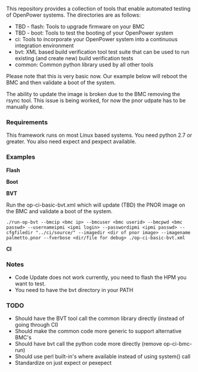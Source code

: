 This repository provides a collection of tools that enable automated testing of
OpenPower systems.  The directories are as follows:

- TBD - flash: Tools to upgrade firmware on your BMC
- TBD - boot: Tools to test the booting of your OpenPower system
- ci: Tools to incorporate your OpenPower system into a continuous integration
      environment
- bvt: XML based build verification tool test suite that can be used to run
       existing (and create new) build verification tests
- common: Common python library used by all other tools

Please note that this is very basic now.  Our example below will reboot the BMC
and then validate a boot of the system.

The ability to update the image is broken due to the BMC removing the rsync
tool.  This issue is being worked, for now the pnor udpate has to be
manually done.

### Requirements ###

This framework runs on most Linux based systems.  You need python 2.7 or greater.
You also need expect and pexpect available.

### Examples ###

**Flash**

**Boot**

**BVT**

Run the op-ci-basic-bvt.xml which will update (TBD) the PNOR image on the BMC and
validate a boot of the system.

    ./run-op-bvt --bmcip <bmc ip> --bmcuser <bmc userid> --bmcpwd <bmc passwd> --usernameipmi <ipmi login> --passwordipmi <ipmi passwd> --cfgfiledir "../ci/source/" --imagedir <dir of pnor image> --imagename palmetto.pnor --fverbose <dir/file for debug> ./op-ci-basic-bvt.xml

**CI**

### Notes ###

- Code Update does not work currently, you need to flash the HPM you want to test.
- You need to have the bvt directory in your PATH


### TODO ###

- Should have the BVT tool call the common library directly (instead of going through CI)
- Should make the common code more generic to support alternative BMC's
- Should have bvt call the python code more directly (remove op-ci-bmc-run)
- Should use perl built-in's where available instead of using system() call
- Standardize on just expect or pexepect
